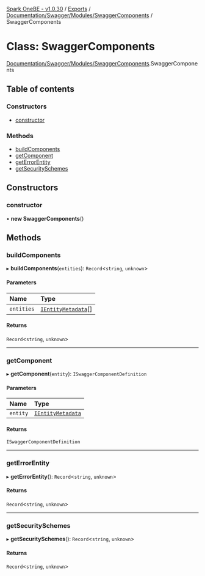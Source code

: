 [Spark OneBE - v1.0.30](../README.md) / [Exports](../modules.md) / [Documentation/Swagger/Modules/SwaggerComponents](../modules/Documentation_Swagger_Modules_SwaggerComponents.md) / SwaggerComponents

# Class: SwaggerComponents

[Documentation/Swagger/Modules/SwaggerComponents](../modules/Documentation_Swagger_Modules_SwaggerComponents.md).SwaggerComponents

## Table of contents

### Constructors

- [constructor](Documentation_Swagger_Modules_SwaggerComponents.SwaggerComponents.md#constructor)

### Methods

- [buildComponents](Documentation_Swagger_Modules_SwaggerComponents.SwaggerComponents.md#buildcomponents)
- [getComponent](Documentation_Swagger_Modules_SwaggerComponents.SwaggerComponents.md#getcomponent)
- [getErrorEntity](Documentation_Swagger_Modules_SwaggerComponents.SwaggerComponents.md#geterrorentity)
- [getSecuritySchemes](Documentation_Swagger_Modules_SwaggerComponents.SwaggerComponents.md#getsecurityschemes)

## Constructors

### constructor

• **new SwaggerComponents**()

## Methods

### buildComponents

▸ **buildComponents**(`entities`): `Record`<`string`, `unknown`\>

#### Parameters

| Name | Type |
| :------ | :------ |
| `entities` | [`IEntityMetadata`](../interfaces/Documentation_Definition_EntityMetadata.IEntityMetadata.md)[] |

#### Returns

`Record`<`string`, `unknown`\>

___

### getComponent

▸ **getComponent**(`entity`): `ISwaggerComponentDefinition`

#### Parameters

| Name | Type |
| :------ | :------ |
| `entity` | [`IEntityMetadata`](../interfaces/Documentation_Definition_EntityMetadata.IEntityMetadata.md) |

#### Returns

`ISwaggerComponentDefinition`

___

### getErrorEntity

▸ **getErrorEntity**(): `Record`<`string`, `unknown`\>

#### Returns

`Record`<`string`, `unknown`\>

___

### getSecuritySchemes

▸ **getSecuritySchemes**(): `Record`<`string`, `unknown`\>

#### Returns

`Record`<`string`, `unknown`\>
